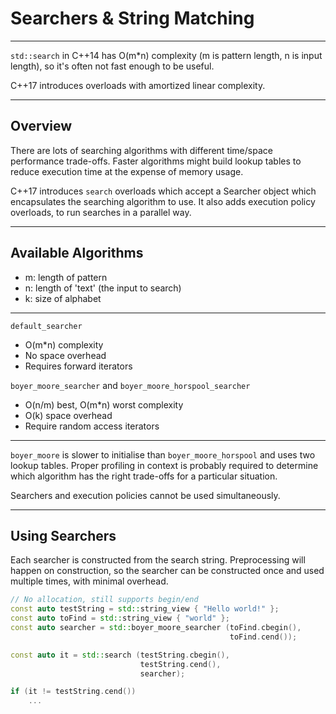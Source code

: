 # Searchers & String Matching

---

`std::search` in C++14 has O(m*n) complexity (m is pattern length, n is input length), so it's
often not fast enough to be useful.

C++17 introduces overloads with amortized linear complexity.

---

## Overview

There are lots of searching algorithms with different time/space performance trade-offs. Faster
algorithms might build lookup tables to reduce execution time at the expense of memory usage.

C++17 introduces `search` overloads which accept a Searcher object which encapsulates the searching
algorithm to use. It also adds execution policy overloads, to run searches in a parallel way.

---

## Available Algorithms

- m: length of pattern
- n: length of 'text' (the input to search)
- k: size of alphabet

---

`default_searcher`
- O(m*n) complexity
- No space overhead
- Requires forward iterators

`boyer_moore_searcher` and `boyer_moore_horspool_searcher`
- O(n/m) best, O(m*n) worst complexity
- O(k) space overhead
- Require random access iterators

---

`boyer_moore` is slower to initialise than `boyer_moore_horspool` and uses two lookup tables.
Proper profiling in context is probably required to determine which algorithm has the right
trade-offs for a particular situation.

Searchers and execution policies cannot be used simultaneously.

---

## Using Searchers

Each searcher is constructed from the search string. Preprocessing will happen on construction,
so the searcher can be constructed once and used multiple times, with minimal overhead.

```cpp
// No allocation, still supports begin/end
const auto testString = std::string_view { "Hello world!" };
const auto toFind = std::string_view { "world" };
const auto searcher = std::boyer_moore_searcher (toFind.cbegin(),
                                                 toFind.cend());

const auto it = std::search (testString.cbegin(),
                             testString.cend(),
                             searcher);

if (it != testString.cend())
    ...
```
